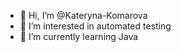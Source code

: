 




- 👋 Hi, I’m @Kateryna-Komarova
- 👀 I’m interested in  automated testing
- 🌱 I’m currently learning Java


<!---
Kateryna-Komarova/Kateryna-Komarova is a ✨ special ✨ repository because its `README.md` (this file) appears on your GitHub profile.
You can click the Preview link to take a look at your changes.
--->
